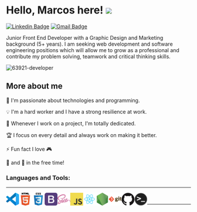 # Hello, Marcos here! <img src="https://raw.githubusercontent.com/MartinHeinz/MartinHeinz/master/wave.gif" width="29px"> 
[![Linkedin Badge](https://img.shields.io/badge/-Marcos%20Vinicius-6633cc?style=flat-square&logo=Linkedin&logoColor=white&link=https://www.linkedin.com/in/mvnulman/)](https://www.linkedin.com/in/mvnulman/) 
[![Gmail Badge](https://img.shields.io/badge/-mvsouza7@gmail.com-6633cc?style=flat-square&logo=Gmail&logoColor=white&link=mailto:mvsouza7@gmail.com)](mailto:mvsouza7@gmail.com)

Junior Front End Developer with a Graphic Design and Marketing background (5+ years). 
I am seeking web development and software engineering positions which will allow me to grow as a professional and contribute my problem solving, teamwork and critical thinking skills.

![63921-developer](https://user-images.githubusercontent.com/63374582/135618386-fdbab081-3e36-4559-9ab6-d20229f59cfd.gif)


## More about me

🚀 I'm passionate about technologies and programming.  <br>

💡 I'm a hard worker and I have a strong resilience at work.  <br>

🎯 Whenever I work on a project, I'm totally dedicated.  <br>

🏆 I focus on every detail and always work on making it better.  <br>

⚡ Fun fact I love 🎮

🎸 and 📸 in the free time! 


### Languages and Tools:
---
<img align="left" alt="Visual Studio Code" width="35px" src="https://raw.githubusercontent.com/github/explore/80688e429a7d4ef2fca1e82350fe8e3517d3494d/topics/visual-studio-code/visual-studio-code.png" />
<img align="left" alt="HTML5" width="35px" src="https://raw.githubusercontent.com/github/explore/80688e429a7d4ef2fca1e82350fe8e3517d3494d/topics/html/html.png" />
<img align="left" alt="CSS3" width="35px" src="https://raw.githubusercontent.com/github/explore/80688e429a7d4ef2fca1e82350fe8e3517d3494d/topics/css/css.png" />
<img align="left" alt ="BootStrap"width="35px" src="https://raw.githubusercontent.com/github/explore/80688e429a7d4ef2fca1e82350fe8e3517d3494d/topics/bootstrap/bootstrap.png"/>
<img align="left" alt="Sass" width="35px" src="https://raw.githubusercontent.com/github/explore/80688e429a7d4ef2fca1e82350fe8e3517d3494d/topics/sass/sass.png" />
<img align="left" alt="JavaScript" width="35px" src="https://raw.githubusercontent.com/github/explore/80688e429a7d4ef2fca1e82350fe8e3517d3494d/topics/javascript/javascript.png" /><img align="left" alt="React" width="35px" src="https://raw.githubusercontent.com/github/explore/80688e429a7d4ef2fca1e82350fe8e3517d3494d/topics/react/react.png" />
<img align="left" alt="Node.js" width="35px" src="https://raw.githubusercontent.com/github/explore/80688e429a7d4ef2fca1e82350fe8e3517d3494d/topics/nodejs/nodejs.png" />

<img align="left" alt="Git" width="35px" src="https://raw.githubusercontent.com/github/explore/80688e429a7d4ef2fca1e82350fe8e3517d3494d/topics/git/git.png" />
<img align="left" alt="GitHub" width="35px" src="https://raw.githubusercontent.com/github/explore/78df643247d429f6cc873026c0622819ad797942/topics/github/github.png" />
<img align="left" alt="Terminal" width="35px" src="https://raw.githubusercontent.com/github/explore/80688e429a7d4ef2fca1e82350fe8e3517d3494d/topics/terminal/terminal.png" /> <br>

---
